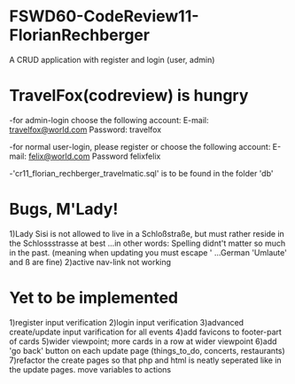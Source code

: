 # FSWD60-CodeReview11-FlorianRechberger
A CRUD application with register and login (user, admin)

# TravelFox(codreview) is hungry
-for admin-login choose the following account:
E-mail: travelfox@world.com
Password: travelfox

-for normal user-login, please register or choose the following account:
E-mail: felix@world.com
Password felixfelix

-'cr11_florian_rechberger_travelmatic.sql' is to be found in the folder 'db'

# Bugs, M'Lady!
1)Lady Sisi is not allowed to live in a Schloßstraße, but must rather reside in the Schlossstrasse at best ...in other words: Spelling didnt't matter so much in the past. (meaning when updating you must escape \' ...German 'Umlaute' and ß are fine)
2)active nav-link not working

# Yet to be implemented
1)register input verification
2)login input verification
3)advanced create/update input varification for all events
4)add favicons to footer-part of cards
5)wider viewpoint; more cards in a row at wider viewpoint
6)add 'go back' button on each update page (things_to_do, concerts, restaurants)
7)refactor the create pages so that php and html is neatly seperated like in the update pages. move variables to actions